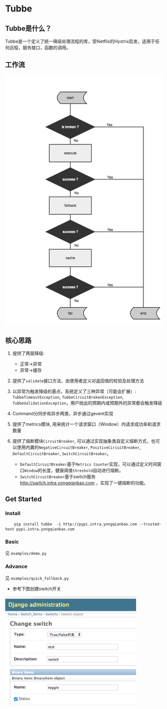 # Tubbe

## Tubbe是什么？

Tubbe是一个定义了统一降级处理流程的库，受Netflix的Hystrix启发，适用于任何远程，服务接口，函数的调用。

## 工作流

<img src="static/tubbe-flow.png">

## 核心思路

1. 提供了两层降级:
    * 正常->异常
    * 异常->缓存

2. 提供了`validate`接口方法，由使用者定义对返回值的校验及处理方法

3. 以异常为触发降级的基点，系统定义了三种异常（可能会扩展）: `TubbeTimeoutException`, `TubbeCircuitBrokenException`, `TubbeValidationException`，用户抛出的预期内或预期外的异常都会触发降级

4. Command分同步和异步两类，异步通过gevent实现

5. 提供了metrics模块, 用来统计一个请求窗口（Window）内请求成功率和请求数量

6. 提供了熔断模块`CircuitBreaker`, 可以通过实现抽象类自定义熔断方式，也可以使用内置的`NegativeCircuitBreaker`, `PositiveCircuitBreaker`, `DefaultCircuitBreaker`, `SwitchCircuitBreaker`。

   * `DefaultCircuitBreaker`基于`Metrics Counter`实现，可以通过定义时间窗口`Window`的长度，健康阈值`threshold`自动进行熔断。
   * `SwitchCircuitBreaker`基于switch服务 http://switch.intra.yongqianbao.com ，实现了一键熔断的功能。


## Get Started


### Install

```
    pip install tubbe  -i http://pypi.intra.yongqianbao.com --trusted-host pypi.intra.yongqianbao.com
```

### Basic

   见 `examples/demo.py`


### Advance

   见 `examples/quick_fallback.py`

   * 参考下图创建switch开关 
   <img src="static/switch.png">
